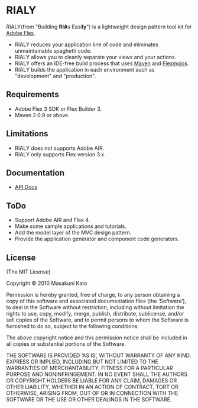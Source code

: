 # RIALY

RIALY(from "Building **RIA**s Easi**ly**") is a lightweight design pattern tool kit for [Adobe Flex](http://www.adobe.com/products/flex/).

+ RIALY reduces your application line of code and eliminates unmaintainable spaghetti code.
+ RIALY allows you to cleanly separate your views and your actions.
+ RIALY offers an IDE-free build process that uses [Maven](http://maven.apache.org/) and [Flexmojos](http://flexmojos.sonatype.org/).
+ RIALY builds the application in each environment such as "development" and "production".

## Requirements

+ Adobe Flex 3 SDK or Flex Builder 3.
+ Maven 2.0.9 or above.

## Limitations

+ RIALY does not supports Adobe AIR.
+ RIALY only supports Flex version 3.x.

## Documentation

+ [API Docs](http://mackato.github.com/rialy-flex-framework/asdoc/)

## ToDo

+ Support Adobe AIR and Flex 4.
+ Make some sample applications and tutorials.
+ Add the model layer of the MVC design pattern.
+ Provide the application generator and component code generators.

## License

(The MIT License)

Copyright &copy; 2010 Masakuni Kato

Permission is hereby granted, free of charge, to any person obtaining a copy of this software and associated documentation files (the ‘Software’), to deal in the Software without restriction, including without limitation the rights to use, copy, modify, merge, publish, distribute, sublicense, and/or sell copies of the Software, and to permit persons to whom the Software is furnished to do so, subject to the following conditions:

The above copyright notice and this permission notice shall be included in all copies or substantial portions of the Software.

THE SOFTWARE IS PROVIDED ‘AS IS’, WITHOUT WARRANTY OF ANY KIND, EXPRESS OR IMPLIED, INCLUDING BUT NOT LIMITED TO THE WARRANTIES OF MERCHANTABILITY, FITNESS FOR A PARTICULAR PURPOSE AND NONINFRINGEMENT. IN NO EVENT SHALL THE AUTHORS OR COPYRIGHT HOLDERS BE LIABLE FOR ANY CLAIM, DAMAGES OR OTHER LIABILITY, WHETHER IN AN ACTION OF CONTRACT, TORT OR OTHERWISE, ARISING FROM, OUT OF OR IN CONNECTION WITH THE SOFTWARE OR THE USE OR OTHER DEALINGS IN THE SOFTWARE.
